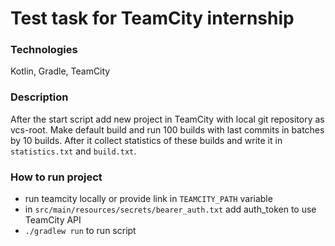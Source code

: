 # Test task for TeamCity internship

### Technologies
Kotlin, Gradle, TeamCity

### Description

After the start script add new project in TeamCity with local git repository as vcs-root. Make default build and run 100 builds with last commits in batches by 10 builds. After it collect statistics of these builds and write it in `statistics.txt` and `build.txt`. 

### How to run project

* run teamcity locally or provide link in `TEAMCITY_PATH` variable
* in `src/main/resources/secrets/bearer_auth.txt` add auth_token to use TeamCity API
* `./gradlew run` to run script